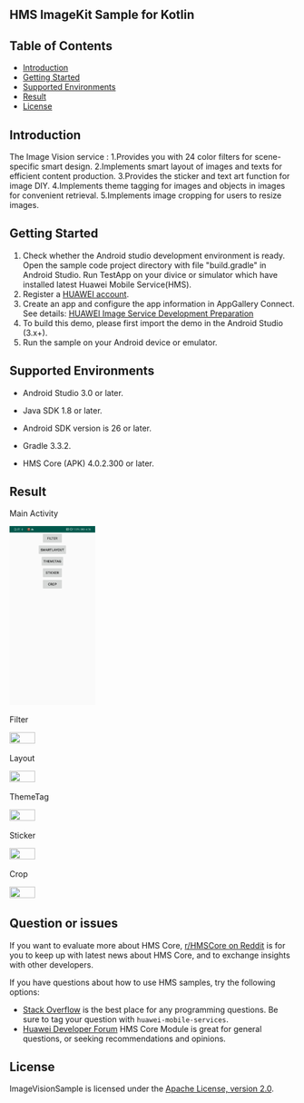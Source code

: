 ## HMS ImageKit Sample for Kotlin

## Table of Contents

 * [Introduction](#introduction)
 * [Getting Started](#Getting-Started)
 * [Supported Environments](#supported-environments)
 * [Result](#result)
 * [License](#license)

## Introduction
The Image Vision service :
    1.Provides you with 24 color filters for scene-specific smart design.
    2.Implements smart layout of images and texts for efficient content production.
    3.Provides the sticker and text art function for image DIY.
    4.Implements theme tagging for images and objects in images for convenient retrieval.
    5.Implements image cropping for users to resize images.
## Getting Started
1. Check whether the Android studio development environment is ready. Open the sample code project directory with file "build.gradle" in Android Studio. Run TestApp on your divice or simulator which have installed latest Huawei Mobile Service(HMS).
2. Register a [HUAWEI account](https://developer.huawei.com/consumer/en/).
3. Create an app and configure the app information in AppGallery Connect. 
   See details: [HUAWEI Image Service Development Preparation](https://developer.huawei.com/consumer/en/doc/development/HMSCore-Guides/config-agc-0000001050199019)
4. To build this demo, please first import the demo in the Android Studio (3.x+).
5. Run the sample on your Android device or emulator.

## Supported Environments
- Android Studio 3.0 or later. 


- Java SDK 1.8 or later.


- Android SDK version is 26 or later.


- Gradle 3.3.2.


- HMS Core (APK) 4.0.2.300 or later.

## Result

Main Activity

 <img src="./Main.PNG" width = 30% height = 30%>

Filter

<img src=https://github.com/HMS-Core/hms-image-vision-kotlin/blob/master/Filter.gif width = 30% height = 30%>

Layout

<img src=https://github.com/HMS-Core/hms-image-vision-kotlin/blob/master/Layout.gif width = 30% height = 30%>

ThemeTag

<img src=https://github.com/HMS-Core/hms-image-vision-kotlin/blob/master/ThemeTag.gif width = 30% height = 30%>

Sticker

<img src=https://github.com/HMS-Core/hms-image-vision-kotlin/blob/master/Sticker.gif width = 30% height = 30%>

Crop

<img src=https://github.com/HMS-Core/hms-image-vision-kotlin/blob/master/Crop.gif width = 30% height = 30%>

## Question or issues
If you want to evaluate more about HMS Core, [r/HMSCore on Reddit](https://www.reddit.com/r/HuaweiDevelopers/) is for you to keep up with latest news about HMS Core, and to exchange insights with other developers.

If you have questions about how to use HMS samples, try the following options:
- [Stack Overflow](https://stackoverflow.com/questions/tagged/huawei-mobile-services) is the best place for any programming questions. Be sure to tag your question with 
`huawei-mobile-services`.
- [Huawei Developer Forum](https://forums.developer.huawei.com/forumPortal/en/home?fid=0101187876626530001) HMS Core Module is great for general questions, or seeking recommendations and opinions.

##  License
ImageVisionSample is licensed under the [Apache License, version 2.0](http://www.apache.org/licenses/LICENSE-2.0).

